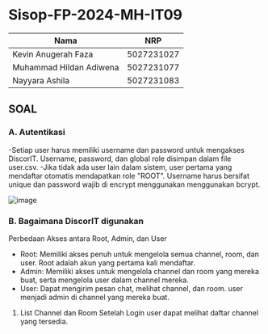# Sisop-FP-2024-MH-IT09

| Nama          | NRP          |
| ------------- | ------------ |
| Kevin Anugerah Faza | 5027231027 |
| Muhammad Hildan Adiwena | 5027231077 |
| Nayyara Ashila | 5027231083 |

## SOAL

### A. Autentikasi
-Setiap user harus memiliki username dan password untuk mengakses DiscorIT. Username, password, dan global role disimpan dalam file user.csv.
-Jika tidak ada user lain dalam sistem, user pertama yang mendaftar otomatis mendapatkan role "ROOT". Username harus bersifat unique dan password wajib di encrypt menggunakan menggunakan bcrypt.

![image](https://github.com/HeavenlySpectre/Sisop-FP-2024-MH-IT09/assets/80327619/ff468a8b-648d-432a-bf32-3f01da80721d)

### B. Bagaimana DiscorIT digunakan
Perbedaan Akses antara Root, Admin, dan User
- Root: Memiliki akses penuh untuk mengelola semua channel, room, dan user. Root adalah akun yang pertama kali mendaftar.
- Admin: Memiliki akses untuk mengelola channel dan room yang mereka buat, serta mengelola user dalam channel mereka.
- User: Dapat mengirim pesan chat, melihat channel, dan room. user menjadi admin di channel yang mereka buat.

1. List Channel dan Room
Setelah Login user dapat melihat daftar channel yang tersedia.




